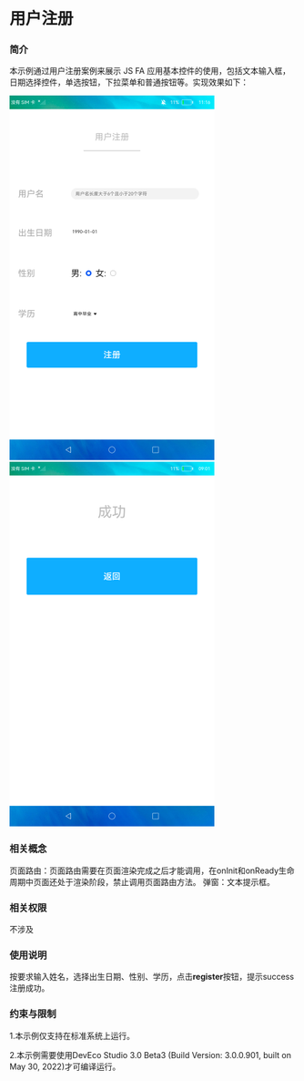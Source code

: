# 用户注册

### 简介

本示例通过用户注册案例来展示 JS FA 应用基本控件的使用，包括文本输入框，日期选择控件，单选按钮，下拉菜单和普通按钮等。实现效果如下：

<img src="screenshots/device/user_register.png" /> <img src="screenshots/device/register_success.png" />

### 相关概念

页面路由：页面路由需要在页面渲染完成之后才能调用，在onInit和onReady生命周期中页面还处于渲染阶段，禁止调用页面路由方法。
弹窗：文本提示框。

### 相关权限

不涉及

### 使用说明

按要求输入姓名，选择出生日期、性别、学历，点击**register**按钮，提示success注册成功。

### 约束与限制

1.本示例仅支持在标准系统上运行。

2.本示例需要使用DevEco Studio 3.0 Beta3 (Build Version: 3.0.0.901, built on May 30, 2022)才可编译运行。